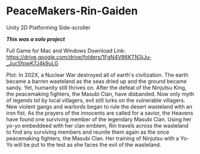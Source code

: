 # PeaceMakers-Rin-Gaiden
Unity 2D Platforming Side-scroller

***This was a solo project***

Full Game for Mac and Windows Download Link: 
https://drive.google.com/drive/folders/1FgN4V86KTN3jJu-_Juc5fpwK7J4k9uLG

Plot: In 202X, a Nuclear War destroyed all of earth's civilization. 
The earth became a barren wasteland as the seas dried up and the ground became sandy.
Yet, humanity still thrives on. After the defeat of the Ninjutsu King, the peacemaking fighters, 
the Masubi Clan, have disbanded. Now only myth of legends tol by local villagers, evil still lurks
on the vulnerable villagers. New violent gangs and warlords began to rule the desert wasteland with
an iron fist. As the prayers of the innocents are called for a savior, the Heavens have found one 
surviving member of the legendary Masubi Clan. Using her yo-yo embeddeed with her clan emblem, Rin 
travels across the wasteland to find any surviving members and reunite them again as the once
peacemaking fighters, the Masubi Clan. Her training of Ninjutsu with a Yo-Yo will be put to the test 
as she faces the evil of the wasteland. 
